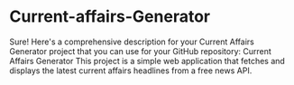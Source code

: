 # Current-affairs-Generator
 Sure! Here's a comprehensive description for your Current Affairs Generator project that you can use for your GitHub repository:  Current Affairs Generator This project is a simple web application that fetches and displays the latest current affairs headlines from a free news API. 
